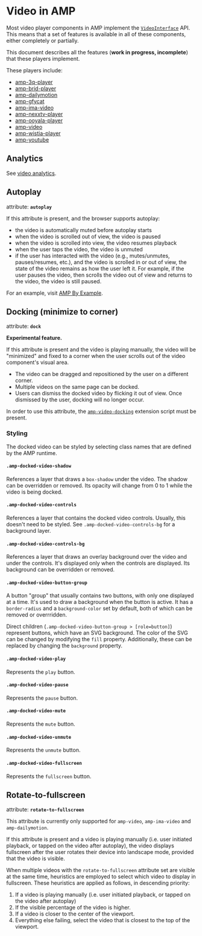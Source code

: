 # Video in AMP

Most video player components in AMP implement the [`VideoInterface`](https://github.com/ampproject/amphtml/blob/master/src/video-interface.js) API. This means
that a set of features is available in all of these components, either completely
or partially.

This document describes all the features (**work in progress, incomplete**) that
these players implement.

These players include:

- [amp-3q-player](https://www.ampproject.org/docs/reference/components/amp-3q-player)
- [amp-brid-player](https://www.ampproject.org/docs/reference/components/amp-brid-player)
- [amp-dailymotion](https://www.ampproject.org/docs/reference/components/amp-dailymotion)
- [amp-gfycat](https://www.ampproject.org/docs/reference/components/amp-gfycat)
- [amp-ima-video](https://www.ampproject.org/docs/reference/components/amp-ima-video)
- [amp-nexxtv-player](https://www.ampproject.org/docs/reference/components/amp-nexxtv-player)
- [amp-ooyala-player](https://www.ampproject.org/docs/reference/components/amp-ooyala-player)
- [amp-video](https://www.ampproject.org/docs/reference/components/amp-video)
- [amp-wistia-player](https://www.ampproject.org/docs/reference/components/amp-wistia-player)
- [amp-youtube](https://www.ampproject.org/docs/reference/components/amp-youtube)

<a id="analytics"></a>

## Analytics

See [video analytics](https://github.com/ampproject/amphtml/blob/master/extensions/amp-analytics/amp-video-analytics.md).

<a id="autoplay"></a>

## Autoplay

attribute: **`autoplay`**

If this attribute is present, and the browser supports autoplay:

- the video is automatically muted before autoplay starts
- when the video is scrolled out of view, the video is paused
- when the video is scrolled into view, the video resumes playback
- when the user taps the video, the video is unmuted
- if the user has interacted with the video (e.g., mutes/unmutes, pauses/resumes, etc.), and the video is scrolled in or out of view, the state of the video remains as how the user left it. For example, if the user pauses the video, then scrolls the video out of view and returns to the video, the video is still paused.

For an example, visit [AMP By Example](https://ampbyexample.com/components/amp-video/#autoplay).

<a id="rotate-to-fullscreen"></a>

## Docking (minimize to corner)

attribute: **`dock`**

**Experimental feature.**

If this attribute is present and the video is playing manually, the video will
be "minimized" and fixed to a corner when the user scrolls out of the video
component's visual area.

- The video can be dragged and repositioned by the user on a different corner.
- Multiple videos on the same page can be docked.
- Users can dismiss the docked video by flicking it out of view. Once dismissed
by the user, docking will no longer occur.

In order to use this attribute, the [`amp-video-docking`](https://www.ampproject.org/docs/reference/components/amp-video-docking)
extension script must be present.

### Styling

The docked video can be styled by selecting class names that are defined by the
AMP runtime.

#### `.amp-docked-video-shadow`

References a layer that draws a `box-shadow` under the video. The shadow can be
overridden or removed. Its opacity will change from 0 to 1 while the video is
being docked.

#### `.amp-docked-video-controls`

References a layer that contains the docked video controls. Usually, this
doesn't need to be styled. See `.amp-docked-video-controls-bg` for a background
layer.

#### `.amp-docked-video-controls-bg`

References a layer that draws an overlay background over the video and under
the controls. It's displayed only when the controls are displayed. Its
background can be overridden or removed.

#### `.amp-docked-video-button-group`

A button "group" that usually contains two buttons, with only one displayed at
a time. It's used to draw a background when the button is active. It has a
`border-radius` and a `background-color` set by default, both of which can be
removed or overrridden.

Direct children (`.amp-docked-video-button-group > [role=button]`) represent
buttons, which have an SVG background. The color of the SVG can be changed by
modifying the `fill` property. Additionally, these can be replaced by changing
the `background` property.

#### `.amp-docked-video-play`

Represents the `play` button.

#### `.amp-docked-video-pause`

Represents the `pause` button.

#### `.amp-docked-video-mute`

Represents the `mute` button.

#### `.amp-docked-video-unmute`

Represents the `unmute` button.

#### `.amp-docked-video-fullscreen`

Represents the `fullscreen` button.

## Rotate-to-fullscreen

attribute: **`rotate-to-fullscreen`**

This attribute is currently only supported for `amp-video`, `amp-ima-video` and `amp-dailymotion`.

If this attribute is present and a video is playing manually (i.e. user initiated playback, or tapped on the video after autoplay), the video displays fullscreen after the user rotates their device into landscape mode, provided that the video is visible.

When multiple videos with the `rotate-to-fullscreen` attribute set are visible
at the same time, heuristics are employed to select which video to display in
fullscreen. These heuristics are applied as follows, in descending priority:

1. If a video is playing manually (i.e. user initiated playback, or tapped on the video after autoplay)
2. If the visible percentage of the video is higher.
3. If a video is closer to the center of the viewport.
4. Everything else failing, select the video that is closest to the top of the
viewport.
